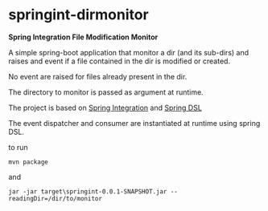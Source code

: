# springint-dirmonitor

**Spring Integration File Modification Monitor** 

A simple spring-boot  application that monitor a dir (and its sub-dirs) and raises and event if a file contained in the dir is modified or created.

No event are raised for files already present in the dir.

The directory to monitor is passed as argument at runtime.

The project is based on [Spring Integration](https://projects.spring.io/spring-integration/) and [Spring DSL](https://github.com/spring-projects/spring-integration-java-dsl/wiki/spring-integration-java-dsl-reference)

The event dispatcher and consumer are instantiated at runtime using spring DSL. 

to run

`mvn package`

and 

`jar -jar target\springint-0.0.1-SNAPSHOT.jar --readingDir=/dir/to/monitor`

 


